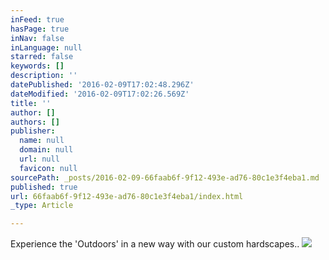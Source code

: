 ```yaml
---
inFeed: true
hasPage: true
inNav: false
inLanguage: null
starred: false
keywords: []
description: ''
datePublished: '2016-02-09T17:02:48.296Z'
dateModified: '2016-02-09T17:02:26.569Z'
title: ''
author: []
authors: []
publisher:
  name: null
  domain: null
  url: null
  favicon: null
sourcePath: _posts/2016-02-09-66faab6f-9f12-493e-ad76-80c1e3f4eba1.md
published: true
url: 66faab6f-9f12-493e-ad76-80c1e3f4eba1/index.html
_type: Article

---
```

Experience the 'Outdoors' in a new way with our custom hardscapes..
![](https://the-grid-user-content.s3-us-west-2.amazonaws.com/399afbe2-2183-4ace-bf09-0f1512795728.jpg)